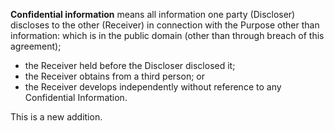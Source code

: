 **Confidential information** means all information one party (Discloser) discloses to the other (Receiver) in connection with the Purpose other than information:
which is in the public domain (other than through breach of this agreement);<br>
- the Receiver held before the Discloser disclosed it;<br>
- the Receiver obtains from a third person; or<br>
- the Receiver develops independently without reference to any Confidential Information.

This is a new addition.
